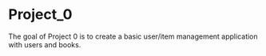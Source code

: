 # Project_0
The goal of Project 0 is to create a basic user/item management application with users and books. 
